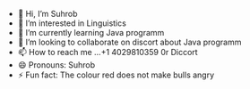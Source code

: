 - 👋 Hi, I’m Suhrob
- 👀 I’m interested in Linguistics 
- 🌱 I’m currently learning Java programm 
- 💞️ I’m looking to collaborate on discort about Java programm 
- 📫 How to reach me ...+1 4029810359 0r Diccort
- 😄 Pronouns: Suhrob
- ⚡ Fun fact: The colour red does not make bulls angry 

<!---
Suhrob81/Suhrob81 is a ✨ special ✨ repository because its `README.md` (this file) appears on your GitHub profile.
You can click the Preview link to take a look at your changes.
--->
